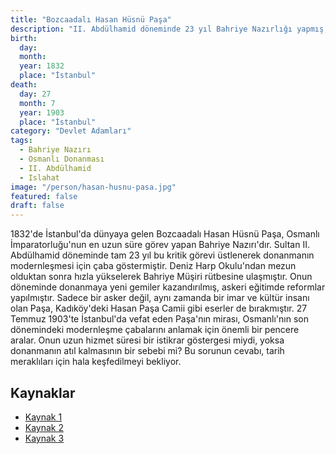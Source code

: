 ```yaml
---
title: "Bozcaadalı Hasan Hüsnü Paşa"
description: "II. Abdülhamid döneminde 23 yıl Bahriye Nazırlığı yapmış, Osmanlı donanmasının modernleşmesine önemli katkılar sunmuş bir amiral ve devlet adamı."
birth:
  day:
  month:
  year: 1832
  place: "İstanbul"
death:
  day: 27
  month: 7
  year: 1903
  place: "İstanbul"
category: "Devlet Adamları"
tags:
  - Bahriye Nazırı
  - Osmanlı Donanması
  - II. Abdülhamid
  - Islahat
image: "/person/hasan-husnu-pasa.jpg"
featured: false
draft: false
---
```


1832'de İstanbul'da dünyaya gelen Bozcaadalı Hasan Hüsnü Paşa, Osmanlı İmparatorluğu'nun en uzun süre görev yapan Bahriye Nazırı'dır. Sultan II. Abdülhamid döneminde tam 23 yıl bu kritik görevi üstlenerek donanmanın modernleşmesi için çaba göstermiştir. Deniz Harp Okulu'ndan mezun olduktan sonra hızla yükselerek Bahriye Müşiri rütbesine ulaşmıştır. Onun döneminde donanmaya yeni gemiler kazandırılmış, askeri eğitimde reformlar yapılmıştır. Sadece bir asker değil, aynı zamanda bir imar ve kültür insanı olan Paşa, Kadıköy'deki Hasan Paşa Camii gibi eserler de bırakmıştır. 27 Temmuz 1903'te İstanbul'da vefat eden Paşa'nın mirası, Osmanlı'nın son dönemindeki modernleşme çabalarını anlamak için önemli bir pencere aralar. Onun uzun hizmet süresi bir istikrar göstergesi miydi, yoksa donanmanın atıl kalmasının bir sebebi mi? Bu sorunun cevabı, tarih meraklıları için hala keşfedilmeyi bekliyor.

## Kaynaklar

- [Kaynak 1](https://tr.wikipedia.org/wiki/Bozcaadal%C4%B1_Hasan_H%C3%BCsn%C3%BC_Pa%C5%9Fa)
- [Kaynak 2](https://www.eyupsultan.bel.tr/tr/main/pages/hasan-husnu-pasa-turbesi/383)
- [Kaynak 3](https://www.wikiwand.com/tr/Bozcaadal%C4%B1_Hasan_H%C3%BCsn%C3%BC_Pa%C5%9Fa)